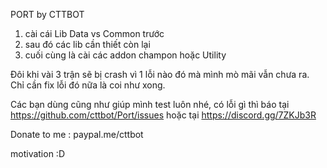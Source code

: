 PORT by CTTBOT


1. cài cái Lib Data vs Common trước 
2. sau đó các lib cần thiết còn lại
3. cuối cùng là cài các addon champon hoặc Utility


Đôi khi vài 3 trận sẽ bị crash vì 1 lỗi nào đó mà mình mò mãi vẫn chưa ra. Chỉ cần fix lỗi đó nữa là coi như xong.

Các bạn dùng cũng như giúp mình test luôn nhé, có lỗi gì thì báo tại https://github.com/cttbot/Port/issues hoặc tại https://discord.gg/7ZKJb3R 



Donate to me : paypal.me/cttbot

motivation :D
